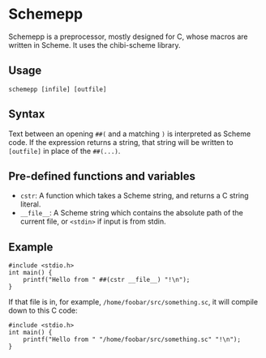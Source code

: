# Schemepp

Schemepp is a preprocessor, mostly designed for C, whose macros are written in
Scheme. It uses the chibi-scheme library.

## Usage

	schemepp [infile] [outfile]

## Syntax

Text between an opening `##(` and a matching `)` is interpreted as Scheme code.
If the expression returns a string, that string will be written to `[outfile]`
in place of the `##(...)`.

## Pre-defined functions and variables

* `cstr`: A function which takes a Scheme string, and returns a C string
  literal.
* `__file__`: A Scheme string which contains the absolute path of the current
  file, or `<stdin>` if input is from stdin.

## Example

	#include <stdio.h>
	int main() {
		printf("Hello from " ##(cstr __file__) "!\n");
	}

If that file is in, for example, `/home/foobar/src/something.sc`, it will
compile down to this C code:

	#include <stdio.h>
	int main() {
		printf("Hello from " "/home/foobar/src/something.sc" "!\n");
	}
